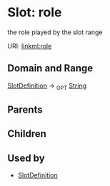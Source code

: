 
# Slot: role


the role played by the slot range

URI: [linkml:role](https://w3id.org/linkml/role)


## Domain and Range

[SlotDefinition](SlotDefinition.md) &#8594;  <sub>OPT</sub> [String](types/String.md)

## Parents


## Children


## Used by

 * [SlotDefinition](SlotDefinition.md)
